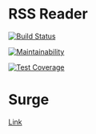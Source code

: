 # RSS Reader

[![Build Status](https://travis-ci.org/57Viktor57/project-lvl3-s330.svg?branch=master)](https://travis-ci.org/57Viktor57/project-lvl3-s330)

[![Maintainability](https://api.codeclimate.com/v1/badges/1580e5efd16699f89608/maintainability)](https://codeclimate.com/github/57Viktor57/project-lvl3-s330/maintainability)

[![Test Coverage](https://api.codeclimate.com/v1/badges/1580e5efd16699f89608/test_coverage)](https://codeclimate.com/github/57Viktor57/project-lvl3-s330/test_coverage)

# Surge

[Link](http://hexlet-project.surge.sh)
